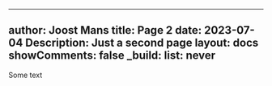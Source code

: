 <!-- cSpell:ignore joost -->
<!-- markdownlint-disable MD007 MD022 MD032 MD041-->
---
author: Joost Mans
title: Page 2
date: 2023-07-04
Description: Just a second page
layout: docs
showComments: false
_build:
  list: never
---
<!-- markdownlint-enable MD007 MD022 MD032 MD041-->

Some text
